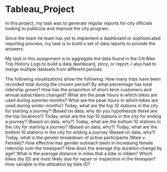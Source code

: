 # Tableau_Project

In this project, my task was to generate regular reports for city officials looking to publicize and improve the city program.

Since the team he team has yet to implement a dashboard or sophisticated reporting process, my task is to build a set of data reports to provide the answers. 

My task in this assignment is to aggregate the data found in the Citi Bike Trip History Logs to build a data dashboard, story, or report. I also had to merge multiple datasets from different periods. 

The following visualizations show the following:
How many trips have been recorded total during the chosen period?
By what percentage has total ridership grown? 
How has the proportion of short-term customers and annual subscribers changed?
What are the peak hours in which bikes are used during summer months? 
What are the peak hours in which bikes are used during winter months?
Today, what are the top 10 stations in the city for starting a journey? (Based on data, why do you hypothesize these are the top locations?)
Today, what are the top 10 stations in the city for ending a journey? (Based on data, why?)
Today, what are the bottom 10 stations in the city for starting a journey? (Based on data, why?)
Today, what are the bottom 10 stations in the city for ending a journey (Based on data, why?)
Today, what is the gender breakdown of active participants (Male v. Female)?
How effective has gender outreach been in increasing female ridership over the timespan?
How does the average trip duration change by age?
What is the average distance in miles that a bike is ridden?
Which bikes (by ID) are most likely due for repair or inspection in the timespan? 
How variable is the utilization by bike ID?
